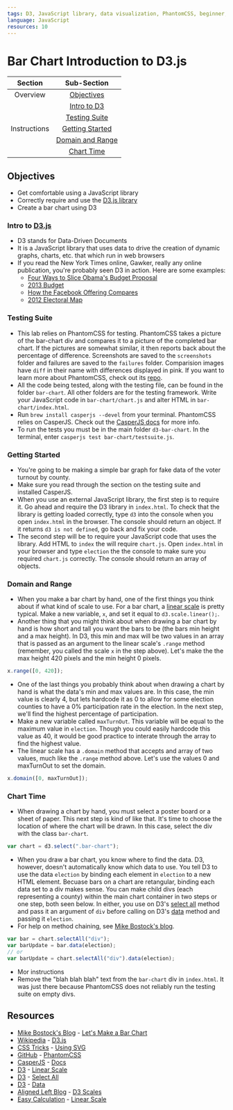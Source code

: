 ```yaml
---
tags: D3, JavaScript library, data visualization, PhantomCSS, beginner, WIP
language: JavaScript
resources: 10
---
```


# Bar Chart Introduction to D3.js

|Section| Sub-Section | 
|:------:|:-------------:|
|Overview| [Objectives](#objectives)| 
|| [Intro to D3](#intro-to-d3js)| 
|| [Testing Suite](#testing-suite)
|Instructions| [Getting Started](#getting-started)|
|| [Domain and Range](#domain-and-range)|
|| [Chart Time](#chart-time)|
## Objectives
* Get comfortable using a JavaScript library
* Correctly require and use the [D3.js library](https://github.com/mbostock/d3/wiki)
* Create a bar chart using D3

### Intro to [D3.js](http://en.wikipedia.org/wiki/D3.js)
* D3 stands for Data-Driven Documents
* It is a JavaScript library that uses data to drive the creation of dynamic graphs, charts, etc. that which run in web browsers
* If you read the New York Times online, Gawker, really any online publication, you're probably seen D3 in action. Here are some examples:
  * [Four Ways to Slice Obama's Budget Proposal](http://www.nytimes.com/interactive/2012/02/13/us/politics/2013-budget-proposal-graphic.html)
  * [2013 Budget](http://www.brightpointinc.com/interactive/budget/index.html?source=d3js)
  * [How the Facebook Offering Compares](http://www.nytimes.com/interactive/2012/05/17/business/dealbook/how-the-facebook-offering-compares.html)
  * [2012 Electoral Map](http://elections.nytimes.com/2012/ratings/electoral-map)

### Testing Suite
* This lab relies on PhantomCSS for testing. PhantomCSS takes a picture of the bar-chart div and compares it to a picture of the completed bar chart. If the pictures are somewhat similar, it then reports back about the percentage of difference. Screenshots are saved to the `screenshots` folder and failures are saved to the `failures` folder. Comparision images have `diff` in their name with differences displayed in pink. If you want to learn more about PhantomCSS, check out its [repo](https://github.com/Huddle/PhantomCSS).
* All the code being tested, along with the testing file, can be found in the folder `bar-chart`. All other folders are for the testing framework. Write your JavaScript code in `bar-chart/chart.js` and alter HTML in `bar-chart/index.html`. 
* Run `brew install casperjs --devel` from your terminal. PhantomCSS relies on CasperJS. Check out the [CasperJS docs](http://casperjs.org/) for more info.
* To run the tests you must be in the main folder `d3-bar-chart`. In the terminal, enter `casperjs test bar-chart/testsuite.js`.

### Getting Started
* You're going to be making a simple bar graph for fake data of the voter turnout by county.
* Make sure you read through the section on the testing suite and installed CasperJS.
* When you use an external JavaScript library, the first step is to require it. Go ahead and require the D3 library in `index.html`. To check that the library is getting loaded correctly, type `d3` into the console when you open `index.html` in the browser. The console should return an object. If it returns `d3 is not defined`, go back and fix your code.
* The second step will be to require your JavaScript code that uses the library. Add HTML to `index` the will require `chart.js`. Open `index.html` in your browser and type `election` the the console to make sure you required `chart.js` correctly. The console should return an array of objects.

### Domain and Range
* When you make a bar chart by hand, one of the first things you think about if what kind of scale to use. For a bar chart, a [linear scale](http://easycalculation.com/maths-dictionary/linear_scale.html) is pretty typical. Make a new variable, `x`, and set it equal to `d3.scale.linear();`.
* Another thing that you might think about when drawing a bar chart by hand is how short and tall you want the bars to be (the bars min height and a max height). In D3, this min and max will be two values in an array that is passed as an argument to the linear scale's `.range` method (remember, you called the scale `x` in the step above). Let's make the the max height 420 pixels and the min height 0 pixels.

```javascript
x.range([0, 420]);
```
* One of the last things you probably think about when drawing a chart by hand is what the data's min and max values are. In this case, the min value is clearly 4, but lets hardcode it as 0 to allow for some election counties to have a 0% participation rate in the election. In the next step, we'll find the highest percentage of participation.
* Make a new variable called `maxTurnOut`. This variable will be equal to the maximum value in `election`. Though you could easily hardcode this value as 40, it would be good practice to interate through the array to find the highest value.
* The linear scale has a `.domain` method that accepts and array of two values, much like the `.range` method above. Let's use the values 0 and maxTurnOut to set the domain.

```javascript
x.domain([0, maxTurnOut]);
```

### Chart Time
* When drawing a chart by hand, you must select a poster board or a sheet of paper. This next step is kind of like that. It's time to choose the location of where the chart will be drawn. In this case, select the div with the class `bar-chart`. 

```javascript
var chart = d3.select(".bar-chart");
```

* When you draw a bar chart, you know where to find the data. D3, however, doesn't automatically know which data to use. You tell D3 to use the data `election` by binding each element in `election` to a new HTML element. Becuase bars on a chart are retangular, binding each data set to a div makes sense. You can make child divs (each representing a county) within the main chart container in two steps or one step, both seen below. In either, you use on D3's [select all](https://github.com/mbostock/d3/wiki/Selections#d3_selectAll) method and pass it an argument of `div` before calling on D3's [data](https://github.com/mbostock/d3/wiki/Selections#data) method and passing it `election`.
* For help on method chaining, see [Mike Bostock's blog](http://bost.ocks.org/mike/bar/#chaining). 

```javascript
var bar = chart.selectAll("div");
var barUpdate = bar.data(election);
// or 
var barUpdate = chart.selectAll("div").data(election);
```

* Mor instructions
* Remove the "blah blah blah" text from the `bar-chart` div in `index.html`. It was just there because PhantomCSS does not reliably run the testing suite on empty divs.


## Resources
* [Mike Bostock's Blog](http://bost.ocks.org/mike/) - [Let's Make a Bar Chart](http://bost.ocks.org/mike/bar/)
* [Wikipedia](http://en.wikipedia.org/) - [D3.js](http://en.wikipedia.org/wiki/D3.js)
* [CSS Tricks](http://css-tricks.com/) - [Using SVG](http://css-tricks.com/using-svg/)
* [GitHub](https://github.com/) - [PhantomCSS](https://github.com/Huddle/PhantomCSS)
* [CasperJS](http://casperjs.org/) - [Docs](http://casperjs.readthedocs.org/en/latest/)
* [D3](https://github.com/mbostock/d3/) - [Linear Scale](https://github.com/mbostock/d3/wiki/Quantitative-Scales#linear)
* [D3](https://github.com/mbostock/d3/) - [Select All](https://github.com/mbostock/d3/wiki/Selections#d3_selectAll)
* [D3](https://github.com/mbostock/d3/) - [Data](https://github.com/mbostock/d3/wiki/Selections#data)
* [Aligned Left Blog](http://alignedleft.com) - [D3 Scales](http://alignedleft.com/tutorials/d3/scales)
* [Easy Calculation](http://easycalculation.com/) - [Linear Scale](http://easycalculation.com/maths-dictionary/linear_scale.html)
